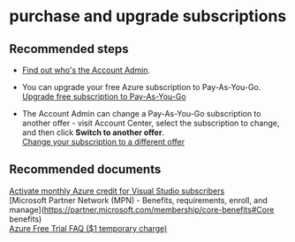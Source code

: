 <properties
	pageTitle="purchase and upgrade subscriptions"
	description="purchase and upgrade subscriptions"
	service="azure-subscription-management"
	resource="subscription-management"
	authors="aashu"
	displayOrder=""
	selfHelpType="generic"
	supportTopicIds="32454931"
	resourceTags=""
	productPesIds="15660"
	cloudEnvironments="public"
/>

# purchase and upgrade subscriptions

## **Recommended steps**

* [Find out who's the Account Admin](https://docs.microsoft.com/azure/billing-subscription-transfer#whoisaa).<br>

* You can upgrade your free Azure subscription to Pay-As-You-Go.
[Upgrade free subscription to Pay-As-You-Go](https://azure.microsoft.com/documentation/articles/billing-upgrade-azure-subscription/)<br>

* The Account Admin can change a Pay-As-You-Go subscription to another offer - visit Account Center, select the subscription to change, and then click **Switch to another offer**.<br>
[Change your subscription to a different offer](https://azure.microsoft.com/documentation/articles/billing-how-to-switch-azure-offer/)<br>

## **Recommended documents**

[Activate monthly Azure credit for Visual Studio subscribers](https://azure.microsoft.com/pricing/member-offers/msdn-benefits/)<br>
[Microsoft Partner Network (MPN) - Benefits, requirements, enroll, and manage](https://partner.microsoft.com/membership/core-benefits#Core benefits)<br>
[Azure Free Trial FAQ ($1 temporary charge)](https://azure.microsoft.com/pricing/free-trial-faq/)<br>